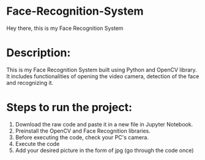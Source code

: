 # Face-Recognition-System
Hey there, this is my Face Recognition System

# Description:
This is my Face Recognition System built using Python and OpenCV library.
It includes functionalities of opening the video camera, detection of the face and recognizing it.

# Steps to run the project:
1) Download the raw code and paste it in a new file in Jupyter Notebook.
2) Preinstall the OpenCV and Face Recognition libraries.
3) Before executing the code, check your PC's camera.
4) Execute the code
5) Add your desired picture in the form of jpg (go through the code once)
